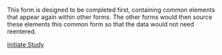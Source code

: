 This form is designed to be completed first, containing common elements that appear again within other forms.  The other forms would then source these  elements this common form so that the data would not need reentered.

[Initiate Study](https://lhncbc.github.io/questionnaire-viewer/?q=https://raw.githubusercontent.com/jdtopping/sIRB/master/input/resources/questionnaire/sirb-initiate-study-questionnaire.json)
